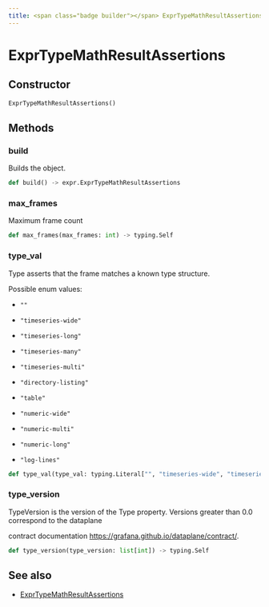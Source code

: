```yaml
---
title: <span class="badge builder"></span> ExprTypeMathResultAssertions
---
```

# <span class="badge builder"></span> ExprTypeMathResultAssertions

## Constructor

```python
ExprTypeMathResultAssertions()
```
## Methods

### <span class="badge object-method"></span> build

Builds the object.

```python
def build() -> expr.ExprTypeMathResultAssertions
```

### <span class="badge object-method"></span> max_frames

Maximum frame count

```python
def max_frames(max_frames: int) -> typing.Self
```

### <span class="badge object-method"></span> type_val

Type asserts that the frame matches a known type structure.

Possible enum values:

 - `""` 

 - `"timeseries-wide"` 

 - `"timeseries-long"` 

 - `"timeseries-many"` 

 - `"timeseries-multi"` 

 - `"directory-listing"` 

 - `"table"` 

 - `"numeric-wide"` 

 - `"numeric-multi"` 

 - `"numeric-long"` 

 - `"log-lines"` 

```python
def type_val(type_val: typing.Literal["", "timeseries-wide", "timeseries-long", "timeseries-many", "timeseries-multi", "directory-listing", "table", "numeric-wide", "numeric-multi", "numeric-long", "log-lines"]) -> typing.Self
```

### <span class="badge object-method"></span> type_version

TypeVersion is the version of the Type property. Versions greater than 0.0 correspond to the dataplane

contract documentation https://grafana.github.io/dataplane/contract/.

```python
def type_version(type_version: list[int]) -> typing.Self
```

## See also

 * <span class="badge object-type-class"></span> [ExprTypeMathResultAssertions](./object-ExprTypeMathResultAssertions.md)
